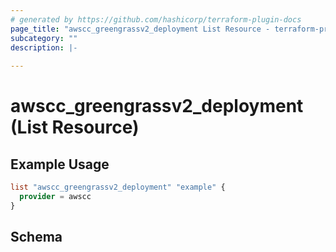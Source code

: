 ```yaml
---
# generated by https://github.com/hashicorp/terraform-plugin-docs
page_title: "awscc_greengrassv2_deployment List Resource - terraform-provider-awscc"
subcategory: ""
description: |-
  
---
```


# awscc_greengrassv2_deployment (List Resource)



## Example Usage

```terraform
list "awscc_greengrassv2_deployment" "example" {
  provider = awscc
}
```

<!-- schema generated by tfplugindocs -->
## Schema
